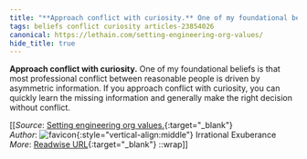 ```yaml
---
title: "**Approach conflict with curiosity.** One of my foundational beliefs is ..."
tags: beliefs conflict curiosity articles-23854026
canonical: https://lethain.com/setting-engineering-org-values/
hide_title: true
---
```


**Approach conflict with curiosity.** One of my foundational beliefs is that most professional conflict between reasonable people is driven by asymmetric information. If you approach conflict with curiosity, you can quickly learn the missing information and generally make the right decision without conflict.


[[_Source_: [Setting engineering org values.](https://lethain.com/setting-engineering-org-values/){:target="_blank"}<br>
_Author_: ![favicon](https://s2.googleusercontent.com/s2/favicons?domain=lethain.com){:style="vertical-align:middle"} Irrational Exuberance<br>
_More_: [Readwise URL](https://readwise.io/open/466426168){:target="_blank"}
::wrap]]
